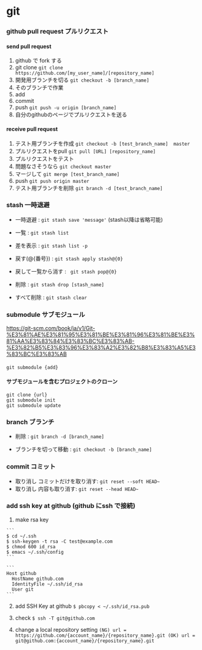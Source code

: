 # git

### github pull request プルリクエスト

#### send pull request

1. github で fork する
2. git clone `git clone https://github.com/[my_user_name]/[repository_name]`
3. 開発用ブランチを切る `git checkout -b [branch_name]`
4. そのブランチで作業
5. add
6. commit
7. push `git push -u origin [branch_name]`
8. 自分のgithubのページでプルリクエストを送る

#### receive pull request

1. テスト用ブランチを作成 `git checkout -b [test_branch_name]  master`
2. プルリクエストをpull  `git pull [URL] [repository_name]`
3. プルリクエストをテスト
4. 問題なさそうなら `git checkout master`
5. マージして `git merge [test_branch_name]`
6. push `git push origin master`
7. テスト用ブランチを削除 `git branch -d [test_branch_name]`

### stash 一時退避
- 一時退避 : `git stash save 'message'`
    (stash以降は省略可能)

- 一覧 : `git stash list`

- 差を表示 : `git stash list -p`

- 戻す(@{番号}) : `git stash apply stash@{0}`

- 戻して一覧から消す : ` git stash pop@{0}`

- 削除 : `git stash drop [stash_name]`

- すべて削除 : `git stash clear`

### submodule サブモジュール

https://git-scm.com/book/ja/v1/Git-%E3%81%AE%E3%81%95%E3%81%BE%E3%81%96%E3%81%BE%E3%81%AA%E3%83%84%E3%83%BC%E3%83%AB-%E3%82%B5%E3%83%96%E3%83%A2%E3%82%B8%E3%83%A5%E3%83%BC%E3%83%AB
####

```
git submodule {add}
```

#### サブモジュールを含むプロジェクトのクローン

```
git clone {url}
git submodule init
git submodule update
```

### branch ブランチ

- 削除 : `git branch -d [branch_name]`

- ブランチを切って移動 : `git checkout -b [branch_name]`

### commit コミット

- 取り消し コミットだけを取り消す: `git reset --soft HEAD~`
- 取り消し 内容も取り消す: `git reset --head HEAD~`

### add ssh key at github (github にssh で接続)

  1. make rsa key

    ```
    $ cd ~/.ssh
    $ ssh-keygen -t rsa -C test@example.com
    $ chmod 600 id_rsa
    $ emacs ~/.ssh/config
    ```

    ```
    Host github
      HostName github.com
      IdentityFile ~/.ssh/id_rsa
      User git
    ```

  2. add SSH Key at github
    ```
    $ pbcopy < ~/.ssh/id_rsa.pub
    ```

  3. check
    ```
    $ ssh -T git@github.com
    ```

  4. change a local repository setting
    ```
    (NG) url = https://github.com/{account_name}/{repository_name}.git
    (OK) url = git@github.com:{account_name}/{repository_name}.git
    ```
